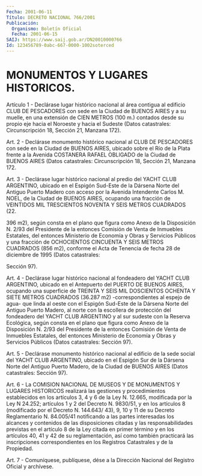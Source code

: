 ```yaml
---
Fecha: 2001-06-11
Título: DECRETO NACIONAL 766/2001
Publicación:
  Organismo: Boletín Oficial
  Fecha: 2001-06-15
SAIJ: https://www.saij.gob.ar/DN20010000766
Id: 123456789-0abc-667-0000-1002soterced
---
```

# MONUMENTOS Y LUGARES HISTORICOS.

<a id="1"></a>
Artículo 1 - Declárase lugar  histórico  nacional al área contigua al edificio CLUB DE PESCADORES con sede en  la Ciudad de BUENOS AIRES  y  a  su  muelle,  en  una extensión de CIEN METROS  (100  m.) contados desde su propio eje  hacia  el Noroeste y hacia el Sudeste (Datos catastrales: Circunscripción 18,  Sección 21, Manzana 172).

<a id="2"></a>
Art.  2  -  Declárase  monumento  histórico nacional  al  CLUB  DE PESCADORES con sede en la Ciudad de  BUENOS AIRES, ubicado sobre el Río de la Plata frente a la Avenida COSTANERA RAFAEL OBLIGADO de la Ciudad  de  BUENOS  AIRES (Datos catastrales:  Circunscripción  18, Sección 21, Manzana 172.

<a id="3"></a>
Art. 3 - Declárase lugar  histórico  nacional  al  predio del YACHT CLUB ARGENTINO, ubicado en el Espigón Sud-Este de la  Dársena Norte del  Antiguo  Puerto  Madero  con acceso por la Avenida Intendente Carlos M. NOEL, de la Ciudad de BUENOS AIRES, ocupando una fracción de VEINTIDOS MIL TRESCIENTOS NOVENTA  Y  SEIS METROS CUADRADOS (22.

396  m2), según consta en el plano que figura  como  Anexo  de  la Disposición  N. 2/93  del  Presidente  de la entonces Comisión de Venta de Inmuebles Estatales, del entonces  Ministerio de Economía y  Obras  y  Servicios  Públicos  y  una  fracción de  OCHOCIENTOS CINCUENTA Y SEIS METROS CUADRADOS (856 m2),  conforme  el  Acta  de Tenencia  de  fecha  28  de  diciembre  de 1995 (Datos catastrales:

Sección 97).

<a id="4"></a>
Art. 4 - Declárase lugar histórico nacional al fondeadero del YACHT CLUB ARGENTINO, ubicado en el Antepuerto  del  PUERTO DE BUENOS AIRES,  ocupando  una  superficie  de  TREINTA Y SEIS MIL  DOSCIENTOS OCHENTA Y SIETE METROS CUADRADOS (36.287  m2)  -correspondientes al espejo de agua- que linda al oeste con el Espigón  Sud-Este  de  la Dársena  Norte del Antiguo Puerto Madero, al norte con la escollera de protección  del  fondeadero  del  YACHT  CLUB ARGENTINO y al sur sudeste  con la Reserva Ecológica, según consta  en  el  plano  que figura como  Anexo  de la  Disposición N. 2/93 del Presidente de la entonces Comisión de Venta de  Inmuebles  Estatales,  del  entonces Ministerio  de  Economía  y  Obras  y  Servicios  Públicos (Datos catastrales: Sección 97).

<a id="5"></a>
Art. 5 - Declárase monumento histórico nacional al  edificio de la sede social del YACHT CLUB ARGENTINO, ubicado en el Espigón  Sur de la  Dársena Norte del Antiguo Puerto Madero, de la Ciudad de BUENOS AIRES (Datos catastrales: Sección 97).

<a id="6"></a>
Art.  6 - La COMISION NACIONAL DE MUSEOS Y DE MONUMENTOS Y LUGARES HISTORICOS  realizará las gestiones y procedimientos establecidos en los artículos 3, 4 y 6 de la Ley N. 12.665, modificada por la Ley N 24.252; artículos 1 y 2 del Decreto N. 9830/51, y en los artículos 8 (modificado  por  el  Decreto N. 144.643/  43), 9, 10 y 11 de su Decreto  Reglamentario  N. 84.005/41  notificando  a    las  partes interesadas los alcances y contenidos de las disposiciones  citadas y las responsabilidades previstas en el artículo 8 de la Ley citada en primer término y en los artículos 40, 41 y 42 de su reglamentación,  así  como también practicará las inscripciones correspondientes  en los Registros  Catastrales  y  de  la  Propiedad.

<a id="7"></a>
Art. 7 - Comuníquese,  publíquese,  dése a la Dirección Nacional del Registro Oficial y archívese.
